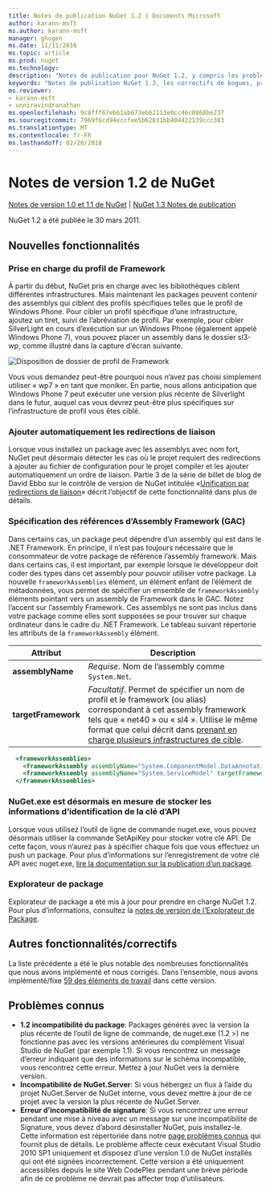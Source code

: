 ```yaml
---
title: Notes de publication NuGet 1.2 | Documents Microsoft
author: karann-msft
ms.author: karann-msft
manager: ghogen
ms.date: 11/11/2016
ms.topic: article
ms.prod: nuget
ms.technology: 
description: "Notes de publication pour NuGet 1.2, y compris les problèmes connus, les correctifs de bogues, les fonctionnalités ajoutées et dcr."
keywords: "Notes de publication NuGet 1.2, les correctifs de bogues, problèmes connus, ajouté des fonctionnalités, DCR"
ms.reviewer:
- karann-msft
- unniravindranathan
ms.openlocfilehash: 9c8fff67eb61ab673eb62113e0cc46c0868be237
ms.sourcegitcommit: 7969f6cd94eccfee5b62031bb404422139ccc383
ms.translationtype: MT
ms.contentlocale: fr-FR
ms.lasthandoff: 02/20/2018
---
```

# <a name="nuget-12-release-notes"></a>Notes de version 1.2 de NuGet

[Notes de version 1.0 et 1.1 de NuGet](../release-notes/nuget-1.1.md) | [NuGet 1.3 Notes de publication](../release-notes/nuget-1.3.md)

NuGet 1.2 a été publiée le 30 mars 2011.

## <a name="new-features"></a>Nouvelles fonctionnalités

### <a name="framework-profile-support"></a>Prise en charge du profil de Framework

À partir du début, NuGet pris en charge avec les bibliothèques ciblent différentes infrastructures. Mais maintenant les packages peuvent contenir des assemblys qui ciblent des profils spécifiques telles que le profil de Windows Phone. Pour cibler un profil spécifique d’une infrastructure, ajoutez un tiret, suivi de l’abréviation de profil. Par exemple, pour cibler SilverLight en cours d’exécution sur un Windows Phone (également appelé Windows Phone 7), vous pouvez placer un assembly dans le dossier sl3-wp, comme illustré dans la capture d’écran suivante.

![Disposition de dossier de profil de Framework](./media/framework-profile-support.png)

Vous vous demandez peut-être pourquoi nous n’avez pas choisi simplement utiliser « wp7 » en tant que moniker. En partie, nous allons anticipation que Windows Phone 7 peut exécuter une version plus récente de Silverlight dans le futur, auquel cas vous devrez peut-être plus spécifiques sur l’infrastructure de profil vous êtes ciblé.

### <a name="automatically-add-binding-redirects"></a>Ajouter automatiquement les redirections de liaison

Lorsque vous installez un package avec les assemblys avec nom fort, NuGet peut désormais détecter les cas où le projet requiert des redirections à ajouter au fichier de configuration pour le projet compiler et les ajouter automatiquement un ordre de liaison. Partie 3 de la série de billet de blog de David Ebbo sur le contrôle de version de NuGet intitulée «[Unification par redirections de liaison](http://blog.davidebbo.com/2011/01/nuget-versioning-part-3-unification-via.html)» décrit l’objectif de cette fonctionnalité dans plus de détails.

<a name="framework-assembly-refs"></a>

### <a name="specifying-framework-assembly-references-gac"></a>Spécification des références d’Assembly Framework (GAC)

Dans certains cas, un package peut dépendre d’un assembly qui est dans le .NET Framework. En principe, il n’est pas toujours nécessaire que le consommateur de votre package de référence l’assembly framework. Mais dans certains cas, il est important, par exemple lorsque le développeur doit coder des types dans cet assembly pour pouvoir utiliser votre package. La nouvelle `frameworkAssemblies` élément, un élément enfant de l’élément de métadonnées, vous permet de spécifier un ensemble de `frameworkAssembly` éléments pointant vers un assembly de Framework dans le GAC. Notez l’accent sur l’assembly Framework.
Ces assemblys ne sont pas inclus dans votre package comme elles sont supposées se pour trouver sur chaque ordinateur dans le cadre du .NET Framework. Le tableau suivant répertorie les attributs de la `frameworkAssembly` élément.


|Attribut |Description|
|----------------|-----------|
|**assemblyName**|*Requise*. Nom de l’assembly comme `System.Net`.|
|**targetFramework**|*Facultatif*. Permet de spécifier un nom de profil et le framework (ou alias) correspondant à cet assembly framework tels que « net40 » ou « sl4 ». Utilise le même format que celui décrit dans [prenant en charge plusieurs infrastructures de cible](../create-packages/supporting-multiple-target-frameworks.md).|

```xml
  <frameworkAssemblies>
    <frameworkAssembly assemblyName="System.ComponentModel.DataAnnotations" targetFramework="net40" />
    <frameworkAssembly assemblyName="System.ServiceModel" targetFramework="net40" />
  </frameworkAssemblies>
```

### <a name="nugetexe-now-is-able-to-store-api-key-credentials"></a>NuGet.exe est désormais en mesure de stocker les informations d’identification de la clé d’API

Lorsque vous utilisez l’outil de ligne de commande nuget.exe, vous pouvez désormais utiliser la commande SetApiKey pour stocker votre clé API. De cette façon, vous n’aurez pas à spécifier chaque fois que vous effectuez un push un package. Pour plus d’informations sur l’enregistrement de votre clé API avec nuget.exe, [lire la documentation sur la publication d’un package](../create-packages/publish-a-package.md).

### <a name="package-explorer"></a>Explorateur de package
Explorateur de package a été mis à jour pour prendre en charge NuGet 1.2. Pour plus d’informations, consultez la [notes de version de l’Explorateur de Package](http://nuget.codeplex.com/wikipage?title=New%20features%20in%20NuGet%20Package%20Explorer%201.0).

## <a name="other-featuresfixes"></a>Autres fonctionnalités/correctifs

La liste précédente a été le plus notable des nombreuses fonctionnalités que nous avons implémenté et nous corrigés. Dans l’ensemble, nous avons implémenté/fixe [59 des éléments de travail](http://nuget.codeplex.com/workitem/list/advanced?keyword=&status=All&type=All&priority=All&release=NuGet%201.2&assignedTo=All&component=All&sortField=Votes&sortDirection=Descending&page=0) dans cette version.

## <a name="known-issues"></a>Problèmes connus

* **1.2 incompatibilité du package**: Packages générés avec la version la plus récente de l’outil de ligne de commande, de nuget.exe (1.2 >) ne fonctionne pas avec les versions antérieures du complément Visual Studio de NuGet (par exemple 1.1). Si vous rencontrez un message d’erreur indiquant que des informations sur le schéma incompatible, vous rencontrez cette erreur. Mettez à jour NuGet vers la dernière version.
* **Incompatibilité de NuGet.Server**: Si vous hébergez un flux à l’aide du projet NuGet.Server de NuGet interne, vous devez mettre à jour de ce projet avec la version la plus récente de NuGet.Server.
* **Erreur d’incompatibilité de signature**: Si vous rencontrez une erreur pendant une mise à niveau avec un message sur une incompatibilité de Signature, vous devez d’abord désinstaller NuGet, puis installez-le. Cette information est répertoriée dans notre [page problèmes connus](../release-notes/known-issues.md) qui fournit plus de détails. Le problème affecte ceux exécutant Visual Studio 2010 SP1 uniquement et disposez d’une version 1.0 de NuGet installés qui ont été signées incorrectement. Cette version a été uniquement accessibles depuis le site Web CodePlex pendant une brève période afin de ce problème ne devrait pas affecter trop d’utilisateurs.